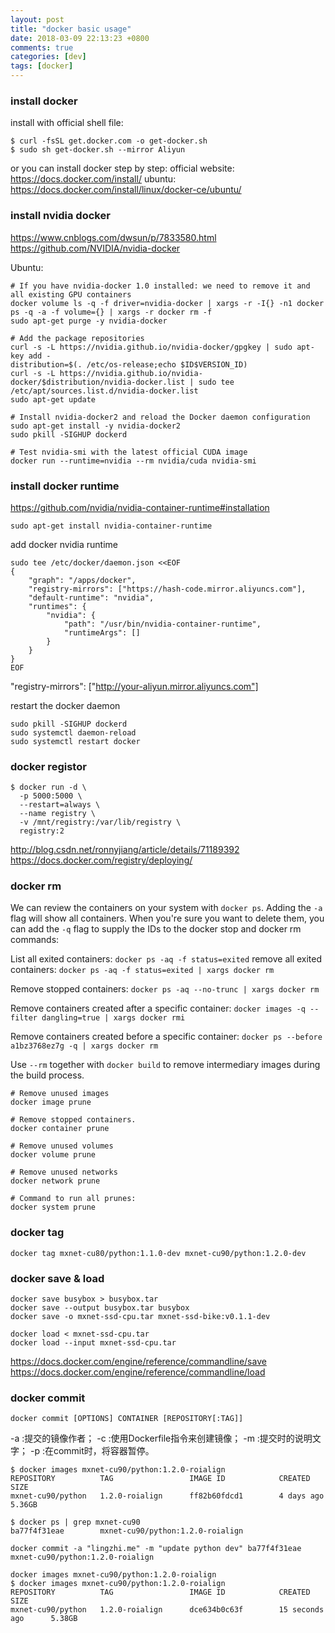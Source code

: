 ```yaml
---
layout: post
title: "docker basic usage"
date: 2018-03-09 22:13:23 +0800
comments: true
categories: [dev]
tags: [docker]
---
```

### install docker

install with official shell file:
```
$ curl -fsSL get.docker.com -o get-docker.sh
$ sudo sh get-docker.sh --mirror Aliyun
```

or you can install docker step by step:
official website: https://docs.docker.com/install/
ubuntu: https://docs.docker.com/install/linux/docker-ce/ubuntu/

### install nvidia docker

https://www.cnblogs.com/dwsun/p/7833580.html
https://github.com/NVIDIA/nvidia-docker

<!-- more -->

Ubuntu:
```
# If you have nvidia-docker 1.0 installed: we need to remove it and all existing GPU containers
docker volume ls -q -f driver=nvidia-docker | xargs -r -I{} -n1 docker ps -q -a -f volume={} | xargs -r docker rm -f
sudo apt-get purge -y nvidia-docker

# Add the package repositories
curl -s -L https://nvidia.github.io/nvidia-docker/gpgkey | sudo apt-key add -
distribution=$(. /etc/os-release;echo $ID$VERSION_ID)
curl -s -L https://nvidia.github.io/nvidia-docker/$distribution/nvidia-docker.list | sudo tee /etc/apt/sources.list.d/nvidia-docker.list
sudo apt-get update

# Install nvidia-docker2 and reload the Docker daemon configuration
sudo apt-get install -y nvidia-docker2
sudo pkill -SIGHUP dockerd

# Test nvidia-smi with the latest official CUDA image
docker run --runtime=nvidia --rm nvidia/cuda nvidia-smi
```

### install docker runtime

https://github.com/nvidia/nvidia-container-runtime#installation

`sudo apt-get install nvidia-container-runtime`

add docker nvidia runtime
```
sudo tee /etc/docker/daemon.json <<EOF
{
    "graph": "/apps/docker",
    "registry-mirrors": ["https://hash-code.mirror.aliyuncs.com"],
    "default-runtime": "nvidia",
    "runtimes": {
        "nvidia": {
            "path": "/usr/bin/nvidia-container-runtime",
            "runtimeArgs": []
        }
    }
}
EOF
```

"registry-mirrors": ["http://your-aliyun.mirror.aliyuncs.com"]

restart the docker daemon
```
sudo pkill -SIGHUP dockerd
sudo systemctl daemon-reload
sudo systemctl restart docker
```

### docker registor

```
$ docker run -d \
  -p 5000:5000 \
  --restart=always \
  --name registry \
  -v /mnt/registry:/var/lib/registry \
  registry:2
```

http://blog.csdn.net/ronnyjiang/article/details/71189392
https://docs.docker.com/registry/deploying/

### docker rm

We can review the containers on your system with `docker ps`. Adding the `-a` flag will show all containers. When you're sure you want to delete them, you can add the `-q` flag to supply the IDs to the docker stop and docker rm commands:

List all exited containers:
`docker ps -aq -f status=exited`
remove all exited containers:
`docker ps -aq -f status=exited | xargs docker rm`

Remove stopped containers:
`docker ps -aq --no-trunc | xargs docker rm`

Remove containers created after a specific container:
`docker images -q --filter dangling=true | xargs docker rmi`

Remove containers created before a specific container:
`docker ps --before a1bz3768ez7g -q | xargs docker rm`

Use `--rm` together with `docker build` to remove intermediary images during the build process.

```
# Remove unused images
docker image prune

# Remove stopped containers.
docker container prune

# Remove unused volumes
docker volume prune

# Remove unused networks
docker network prune

# Command to run all prunes:
docker system prune
```

### docker tag

`docker tag mxnet-cu80/python:1.1.0-dev mxnet-cu90/python:1.2.0-dev`

### docker save & load

```
docker save busybox > busybox.tar
docker save --output busybox.tar busybox
docker save -o mxnet-ssd-cpu.tar mxnet-ssd-bike:v0.1.1-dev

docker load < mxnet-ssd-cpu.tar
docker load --input mxnet-ssd-cpu.tar
```

https://docs.docker.com/engine/reference/commandline/save
https://docs.docker.com/engine/reference/commandline/load

### docker commit

`docker commit [OPTIONS] CONTAINER [REPOSITORY[:TAG]]`

-a :提交的镜像作者；
-c :使用Dockerfile指令来创建镜像；
-m :提交时的说明文字；
-p :在commit时，将容器暂停。

```
$ docker images mxnet-cu90/python:1.2.0-roialign
REPOSITORY          TAG                 IMAGE ID            CREATED             SIZE
mxnet-cu90/python   1.2.0-roialign      ff82b60fdcd1        4 days ago          5.36GB

$ docker ps | grep mxnet-cu90
ba77f4f31eae        mxnet-cu90/python:1.2.0-roialign

docker commit -a "lingzhi.me" -m "update python dev" ba77f4f31eae mxnet-cu90/python:1.2.0-roialign

docker images mxnet-cu90/python:1.2.0-roialign
$ docker images mxnet-cu90/python:1.2.0-roialign
REPOSITORY          TAG                 IMAGE ID            CREATED             SIZE
mxnet-cu90/python   1.2.0-roialign      dce634b0c63f        15 seconds ago      5.38GB
```
